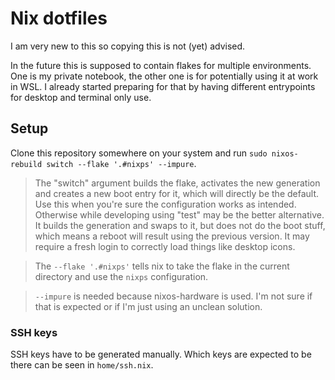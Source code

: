 # Nix dotfiles

I am very new to this so copying this is not (yet) advised.

In the future this is supposed to contain flakes for multiple environments. One is my private
notebook, the other one is for potentially using it at work in WSL. I already started preparing for
that by having different entrypoints for desktop and terminal only use.

## Setup

Clone this repository somewhere on your system and run
`sudo nixos-rebuild switch --flake '.#nixps' --impure`.

> The "switch" argument builds the flake, activates the new generation and creates a new boot entry
> for it, which will directly be the default. Use this when you're sure the configuration works as
> intended. Otherwise while developing using "test" may be the better alternative. It builds the
> generation and swaps to it, but does not do the boot stuff, which means a reboot will result using
> the previous version. It may require a fresh login to correctly load things like desktop icons.

> The `--flake '.#nixps'` tells nix to take the flake in the current directory and use the `nixps`
> configuration.

> `--impure` is needed because nixos-hardware is used. I'm not sure if that is expected or if I'm
> just using an unclean solution.

### SSH keys

SSH keys have to be generated manually. Which keys are expected to be there can be seen in
`home/ssh.nix`.

